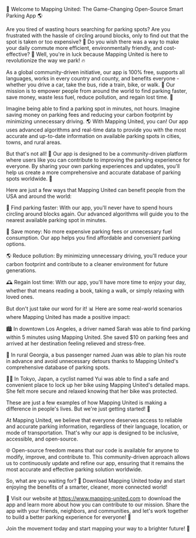 🚀 Welcome to Mapping United: The Game-Changing Open-Source Smart Parking App 🌎

Are you tired of wasting hours searching for parking spots? Are you frustrated with the hassle of circling around blocks, only to find out that the spot is taken or too expensive? 💸 Do you wish there was a way to make your daily commute more efficient, environmentally friendly, and cost-effective? 🚗 Well, you're in luck because Mapping United is here to revolutionize the way we park! 🔥

As a global community-driven initiative, our app is 100% free, supports all languages, works in every country and county, and benefits everyone - whether you drive a car, take the bus, ride a train, bike, or walk. 🌟 Our mission is to empower people from around the world to find parking faster, save money, waste less fuel, reduce pollution, and regain lost time. 💪

Imagine being able to find a parking spot in minutes, not hours. Imagine saving money on parking fees and reducing your carbon footprint by minimizing unnecessary driving. 🌎 With Mapping United, you can! Our app uses advanced algorithms and real-time data to provide you with the most accurate and up-to-date information on available parking spots in cities, towns, and rural areas.

But that's not all! 🤯 Our app is designed to be a community-driven platform where users like you can contribute to improving the parking experience for everyone. By sharing your own parking experiences and updates, you'll help us create a more comprehensive and accurate database of parking spots worldwide. 👥

Here are just a few ways that Mapping United can benefit people from the USA and around the world:

📍 Find parking faster: With our app, you'll never have to spend hours circling around blocks again. Our advanced algorithms will guide you to the nearest available parking spot in minutes.

💸 Save money: No more expensive parking fees or unnecessary fuel consumption. Our app helps you find affordable and convenient parking options.

🌎 Reduce pollution: By minimizing unnecessary driving, you'll reduce your carbon footprint and contribute to a cleaner environment for future generations.

🕰️ Regain lost time: With our app, you'll have more time to enjoy your day, whether that means reading a book, taking a walk, or simply relaxing with loved ones.

But don't just take our word for it! 📊 Here are some real-world scenarios where Mapping United has made a positive impact:

🏙️ In downtown Los Angeles, a driver named Sarah was able to find parking within 5 minutes using Mapping United. She saved $10 on parking fees and arrived at her destination feeling relieved and stress-free.

🚌 In rural Georgia, a bus passenger named Juan was able to plan his route in advance and avoid unnecessary detours thanks to Mapping United's comprehensive database of parking spots.

🚴‍♂️ In Tokyo, Japan, a cyclist named Yui was able to find a safe and convenient place to lock up her bike using Mapping United's detailed maps. She felt more secure and relaxed knowing that her bike was protected.

These are just a few examples of how Mapping United is making a difference in people's lives. But we're just getting started! 🔴

At Mapping United, we believe that everyone deserves access to reliable and accurate parking information, regardless of their language, location, or mode of transportation. That's why our app is designed to be inclusive, accessible, and open-source.

🌐 Open-source freedom means that our code is available for anyone to modify, improve, and contribute to. This community-driven approach allows us to continuously update and refine our app, ensuring that it remains the most accurate and effective parking solution worldwide.

So, what are you waiting for? 🎉 Download Mapping United today and start enjoying the benefits of a smarter, cleaner, more connected world!

📲 Visit our website at https://www.mapping-united.com to download the app and learn more about how you can contribute to our mission. Share the app with your friends, neighbors, and communities, and let's work together to build a better parking experience for everyone! 🌟

Join the movement today and start mapping your way to a brighter future! 💫
